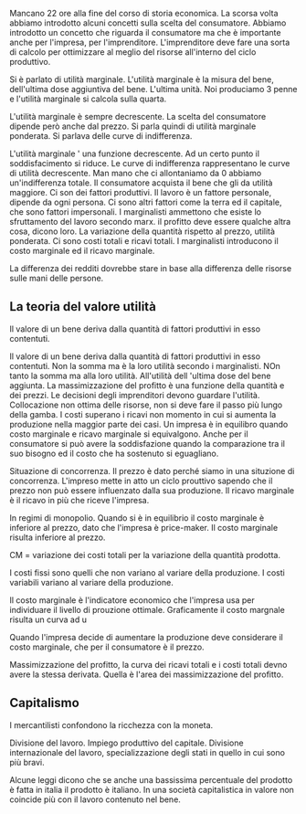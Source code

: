 Mancano 22 ore alla fine del corso di storia economica. La scorsa volta abbiamo introdotto alcuni concetti sulla scelta del consumatore. Abbiamo introdotto un concetto che riguarda il consumatore ma che è importante anche per l'impresa, per l'imprenditore. L'imprenditore deve fare una sorta di calcolo per ottimizzare al meglio del risorse all'interno del ciclo produttivo. 

Si è parlato di utilità marginale. L'utilità marginale è la misura del bene, dell'ultima dose aggiuntiva del bene. L'ultima unità. Noi produciamo 3 penne e l'utilità marginale si calcola sulla quarta. 

L'utilità marginale è sempre decrescente. La scelta del consumatore dipende però anche dal prezzo. Si parla quindi di utilità marginale ponderata. Si parlava delle curve di indifferenza. 

L'utilità marginale ' una funzione decrescente. Ad un certo punto il soddisfacimento si riduce. Le curve di indifferenza rappresentano le curve di utilità decrescente. Man mano che ci allontaniamo da 0 abbiamo un'indifferenza totale. Il consumatore acquista il bene che gli da utilità maggiore. Ci son dei fattori produttivi. Il lavoro è un fattore personale, dipende da ogni persona. Ci sono altri fattori come la terra ed il capitale, che sono fattori impersonali. I marginalisti ammettono che esiste lo sfruttamento del lavoro secondo marx. il profitto deve essere qualche altra cosa, dicono loro. La variazione della quantità rispetto al prezzo, utilità ponderata. Ci sono costi totali e ricavi totali. I marginalisti introducono il costo marginale ed il ricavo marginale. 

La differenza dei redditi dovrebbe stare in base alla differenza delle risorse sulle mani delle persone. 

## La teoria del valore utilità

Il valore di un bene deriva dalla quantità di fattori produttivi in esso contentuti. 

Il valore di un bene deriva dalla quantità di fattori produttivi in esso contentuti. Non la somma ma è la loro utilità secondo i marginalisti. NOn tanto la somma ma alla loro utilità. All'utilità dell 'ultima dose del bene aggiunta. La massimizzazione del profitto è una funzione della quantità e dei prezzi. Le decisioni degli imprenditori devono guardare l'utilità. Collocazione non ottima delle risorse, non si deve fare il passo più lungo della gamba. I costi superano i ricavi non momento in cui si aumenta la produzione nella maggior parte dei casi. Un impresa è in equilibro quando costo marginale e ricavo marginale si equivalgono. Anche per il consumatore si può avere la soddisfazione quando la comparazione tra il suo bisogno ed il costo che ha sostenuto si eguagliano. 

Situazione di concorrenza. Il prezzo è dato perché siamo in una situzione di concorrenza. L'impreso mette in atto un ciclo prouttivo sapendo che il prezzo non può essere influenzato dalla sua produzione. Il ricavo marginale è il ricavo in più che riceve l'impresa. 

In regimi di monopolio. Quando si è in equilibrio il costo marginale è inferiore al prezzo, dato che l'impresa è price-maker. Il costo marginale risulta inferiore al prezzo. 

CM = variazione dei costi totali per la variazione della quantità prodotta.

I costi fissi sono quelli che non variano al variare della produzione. I costi variabili variano al variare della produzione. 

Il costo marginale è l'indicatore economico che l'impresa usa per individuare il livello di prouzione ottimale. Graficamente il costo margnale risulta un curva ad u

Quando l'impresa decide di aumentare la produzione deve considerare il costo marginale, che per il consumatore è il prezzo. 

Massimizzazione del profitto, la curva dei ricavi totali e i costi totali devno avere la stessa derivata. Quella è l'area dei massimizzazione del profitto. 

## Capitalismo

I mercantilisti confondono la ricchezza con la moneta. 

Divisione del lavoro. Impiego produttivo del capitale. Divisione internazionale del lavoro, specializzazione degli stati in quello in cui sono più bravi.  

Alcune leggi dicono che se anche una bassissima percentuale del prodotto è fatta in italia il prodotto è italiano. In una società capitalistica in valore non coincide più con il lavoro contenuto nel bene.

